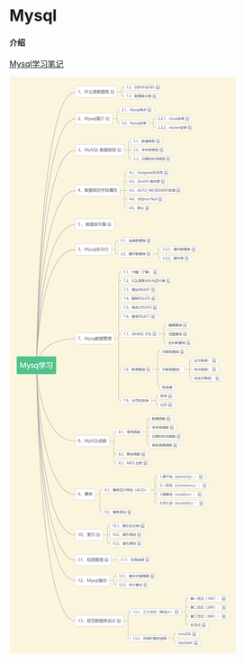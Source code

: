 # Mysql

#### 介绍
[Mysql学习笔记](https://gitee.com/BuZM/Mysql/blob/master/%E7%AC%94%E8%AE%B0/Mysq%E5%AD%A6%E4%B9%A0.md)



![](笔记/Mysq学习.assets/Mysq学习.jpg)

